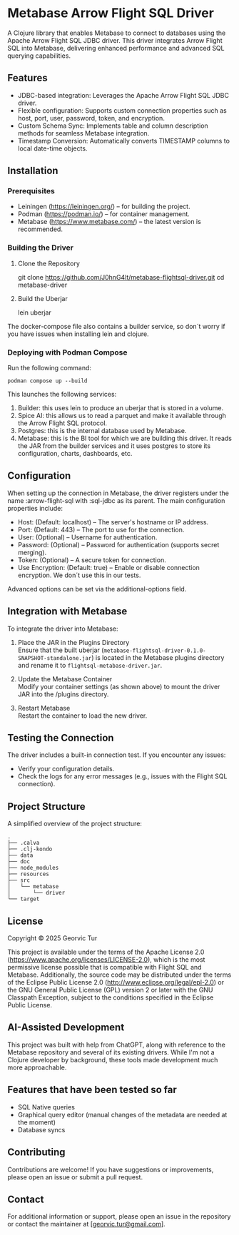 # Metabase Arrow Flight SQL Driver

A Clojure library that enables Metabase to connect to databases using the Apache Arrow Flight SQL JDBC driver. This driver integrates Arrow Flight SQL into Metabase, delivering enhanced performance and advanced SQL querying capabilities.

## Features

- JDBC-based integration: Leverages the Apache Arrow Flight SQL JDBC driver.
- Flexible configuration: Supports custom connection properties such as host, port, user, password, token, and encryption.
- Custom Schema Sync: Implements table and column description methods for seamless Metabase integration.
- Timestamp Conversion: Automatically converts TIMESTAMP columns to local date-time objects.

## Installation

### Prerequisites

- Leiningen (https://leiningen.org/) – for building the project.
- Podman (https://podman.io/) – for container management.
- Metabase (https://www.metabase.com/) – the latest version is recommended.

### Building the Driver

1. Clone the Repository

   git clone https://github.com/J0hnG4lt/metabase-flightsql-driver.git
   cd metabase-driver

2. Build the Uberjar

   lein uberjar


The docker-compose file also contains a builder service, so don´t worry if you have issues when installing lein and clojure.

### Deploying with Podman Compose

Run the following command:

```
podman compose up --build
```

This launches the following services:

1. Builder: this uses lein to produce an uberjar that is stored in a volume.
2. Spice AI: this allows us to read a parquet and make it available through the Arrow Flight SQL protocol.
3. Postgres: this is the internal database used by Metabase.
4. Metabase: this is the BI tool for which we are building this driver. It reads the JAR from the builder services and it uses postgres to store its configuration, charts, dashboards, etc. 

## Configuration

When setting up the connection in Metabase, the driver registers under the name :arrow-flight-sql with :sql-jdbc as its parent. The main configuration properties include:

- Host: (Default: localhost) – The server's hostname or IP address.
- Port: (Default: 443) – The port to use for the connection.
- User: (Optional) – Username for authentication.
- Password: (Optional) – Password for authentication (supports secret merging).
- Token: (Optional) – A secure token for connection.
- Use Encryption: (Default: true) – Enable or disable connection encryption. We don´t use this in our tests.

Advanced options can be set via the additional-options field.

## Integration with Metabase

To integrate the driver into Metabase:

1. Place the JAR in the Plugins Directory  
   Ensure that the built uberjar (`metabase-flightsql-driver-0.1.0-SNAPSHOT-standalone.jar`) is located in the Metabase plugins directory and rename it to `flightsql-metabase-driver.jar`.

2. Update the Metabase Container  
   Modify your container settings (as shown above) to mount the driver JAR into the /plugins directory.

3. Restart Metabase  
   Restart the container to load the new driver.

## Testing the Connection

The driver includes a built-in connection test. If you encounter any issues:

- Verify your configuration details.
- Check the logs for any error messages (e.g., issues with the Flight SQL connection).

## Project Structure

A simplified overview of the project structure:

```
.
├── .calva
├── .clj-kondo
├── data
├── doc
├── node_modules
├── resources
├── src
│   └── metabase
│       └── driver
└── target
```
## License

Copyright © 2025 Georvic Tur

This project is available under the terms of the Apache License 2.0 (https://www.apache.org/licenses/LICENSE-2.0), which is the most permissive license possible that is compatible with Flight SQL and Metabase. Additionally, the source code may be distributed under the terms of the Eclipse Public License 2.0 (http://www.eclipse.org/legal/epl-2.0) or the GNU General Public License (GPL) version 2 or later with the GNU Classpath Exception, subject to the conditions specified in the Eclipse Public License.

## AI-Assisted Development

This project was built with help from ChatGPT, along with reference to the Metabase repository and several of its existing drivers. While I'm not a Clojure developer by background, these tools made development much more approachable.

## Features that have been tested so far

- SQL Native queries
- Graphical query editor (manual changes of the metadata are needed at the moment)
- Database syncs

## Contributing

Contributions are welcome! If you have suggestions or improvements, please open an issue or submit a pull request.

## Contact

For additional information or support, please open an issue in the repository or contact the maintainer at [georvic.tur@gmail.com].
